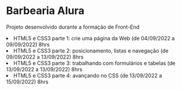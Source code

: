 # Barbearia Alura
Projeto desenvolvido durante a formação de Front-End

<li>HTML5 e CSS3 parte 1: crie uma página da Web (de 04/09/2022 a 09/09/2022) 8hrs
<li>HTML5 e CSS3 parte 2: posicionamento, listas e navegação (de 09/09/2022 a 13/09/2022) 8hrs
<li>HTML5 e CSS3 parte 3: trabalhando com formulários e tabelas (de 13/09/2022 a 13/09/2022) 8hrs
<li>HTML5 e CSS3 parte 4: avançando no CSS (de 13/09/2022 a 15/09/2022) 8hrs
